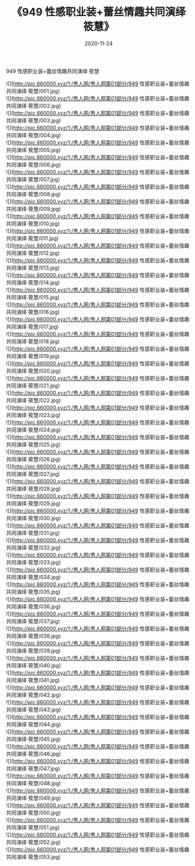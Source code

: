 ﻿---
layout: post
title:  《949 性感职业装+蕾丝情趣共同演绎 筱慧》
date:   2020-11-24
img: http://pic.660000.xyz/1:/秀人网/秀人网第01部分/949 性感职业装+蕾丝情趣共同演绎 筱慧/000.jpg
categories: [美女, 清纯, 唯美]
---

949 性感职业装+蕾丝情趣共同演绎 筱慧

  ![](http://pic.660000.xyz/1:/秀人网/秀人网第01部分/949 性感职业装+蕾丝情趣共同演绎 筱慧/001.jpg) <br> ![](http://pic.660000.xyz/1:/秀人网/秀人网第01部分/949 性感职业装+蕾丝情趣共同演绎 筱慧/002.jpg) <br> ![](http://pic.660000.xyz/1:/秀人网/秀人网第01部分/949 性感职业装+蕾丝情趣共同演绎 筱慧/003.jpg) <br> ![](http://pic.660000.xyz/1:/秀人网/秀人网第01部分/949 性感职业装+蕾丝情趣共同演绎 筱慧/004.jpg) <br> ![](http://pic.660000.xyz/1:/秀人网/秀人网第01部分/949 性感职业装+蕾丝情趣共同演绎 筱慧/005.jpg) <br> ![](http://pic.660000.xyz/1:/秀人网/秀人网第01部分/949 性感职业装+蕾丝情趣共同演绎 筱慧/006.jpg) <br> ![](http://pic.660000.xyz/1:/秀人网/秀人网第01部分/949 性感职业装+蕾丝情趣共同演绎 筱慧/007.jpg) <br> ![](http://pic.660000.xyz/1:/秀人网/秀人网第01部分/949 性感职业装+蕾丝情趣共同演绎 筱慧/008.jpg) <br> ![](http://pic.660000.xyz/1:/秀人网/秀人网第01部分/949 性感职业装+蕾丝情趣共同演绎 筱慧/009.jpg) <br> ![](http://pic.660000.xyz/1:/秀人网/秀人网第01部分/949 性感职业装+蕾丝情趣共同演绎 筱慧/010.jpg) <br> ![](http://pic.660000.xyz/1:/秀人网/秀人网第01部分/949 性感职业装+蕾丝情趣共同演绎 筱慧/011.jpg) <br> ![](http://pic.660000.xyz/1:/秀人网/秀人网第01部分/949 性感职业装+蕾丝情趣共同演绎 筱慧/012.jpg) <br> ![](http://pic.660000.xyz/1:/秀人网/秀人网第01部分/949 性感职业装+蕾丝情趣共同演绎 筱慧/013.jpg) <br> ![](http://pic.660000.xyz/1:/秀人网/秀人网第01部分/949 性感职业装+蕾丝情趣共同演绎 筱慧/014.jpg) <br> ![](http://pic.660000.xyz/1:/秀人网/秀人网第01部分/949 性感职业装+蕾丝情趣共同演绎 筱慧/015.jpg) <br> ![](http://pic.660000.xyz/1:/秀人网/秀人网第01部分/949 性感职业装+蕾丝情趣共同演绎 筱慧/016.jpg) <br> ![](http://pic.660000.xyz/1:/秀人网/秀人网第01部分/949 性感职业装+蕾丝情趣共同演绎 筱慧/017.jpg) <br> ![](http://pic.660000.xyz/1:/秀人网/秀人网第01部分/949 性感职业装+蕾丝情趣共同演绎 筱慧/018.jpg) <br> ![](http://pic.660000.xyz/1:/秀人网/秀人网第01部分/949 性感职业装+蕾丝情趣共同演绎 筱慧/019.jpg) <br> ![](http://pic.660000.xyz/1:/秀人网/秀人网第01部分/949 性感职业装+蕾丝情趣共同演绎 筱慧/020.jpg) <br> ![](http://pic.660000.xyz/1:/秀人网/秀人网第01部分/949 性感职业装+蕾丝情趣共同演绎 筱慧/021.jpg) <br> ![](http://pic.660000.xyz/1:/秀人网/秀人网第01部分/949 性感职业装+蕾丝情趣共同演绎 筱慧/022.jpg) <br> ![](http://pic.660000.xyz/1:/秀人网/秀人网第01部分/949 性感职业装+蕾丝情趣共同演绎 筱慧/023.jpg) <br> ![](http://pic.660000.xyz/1:/秀人网/秀人网第01部分/949 性感职业装+蕾丝情趣共同演绎 筱慧/024.jpg) <br> ![](http://pic.660000.xyz/1:/秀人网/秀人网第01部分/949 性感职业装+蕾丝情趣共同演绎 筱慧/025.jpg) <br> ![](http://pic.660000.xyz/1:/秀人网/秀人网第01部分/949 性感职业装+蕾丝情趣共同演绎 筱慧/026.jpg) <br> ![](http://pic.660000.xyz/1:/秀人网/秀人网第01部分/949 性感职业装+蕾丝情趣共同演绎 筱慧/027.jpg) <br> ![](http://pic.660000.xyz/1:/秀人网/秀人网第01部分/949 性感职业装+蕾丝情趣共同演绎 筱慧/028.jpg) <br> ![](http://pic.660000.xyz/1:/秀人网/秀人网第01部分/949 性感职业装+蕾丝情趣共同演绎 筱慧/029.jpg) <br> ![](http://pic.660000.xyz/1:/秀人网/秀人网第01部分/949 性感职业装+蕾丝情趣共同演绎 筱慧/030.jpg) <br> ![](http://pic.660000.xyz/1:/秀人网/秀人网第01部分/949 性感职业装+蕾丝情趣共同演绎 筱慧/031.jpg) <br> ![](http://pic.660000.xyz/1:/秀人网/秀人网第01部分/949 性感职业装+蕾丝情趣共同演绎 筱慧/032.jpg) <br> ![](http://pic.660000.xyz/1:/秀人网/秀人网第01部分/949 性感职业装+蕾丝情趣共同演绎 筱慧/033.jpg) <br> ![](http://pic.660000.xyz/1:/秀人网/秀人网第01部分/949 性感职业装+蕾丝情趣共同演绎 筱慧/034.jpg) <br> ![](http://pic.660000.xyz/1:/秀人网/秀人网第01部分/949 性感职业装+蕾丝情趣共同演绎 筱慧/035.jpg) <br> ![](http://pic.660000.xyz/1:/秀人网/秀人网第01部分/949 性感职业装+蕾丝情趣共同演绎 筱慧/036.jpg) <br> ![](http://pic.660000.xyz/1:/秀人网/秀人网第01部分/949 性感职业装+蕾丝情趣共同演绎 筱慧/037.jpg) <br> ![](http://pic.660000.xyz/1:/秀人网/秀人网第01部分/949 性感职业装+蕾丝情趣共同演绎 筱慧/038.jpg) <br> ![](http://pic.660000.xyz/1:/秀人网/秀人网第01部分/949 性感职业装+蕾丝情趣共同演绎 筱慧/039.jpg) <br> ![](http://pic.660000.xyz/1:/秀人网/秀人网第01部分/949 性感职业装+蕾丝情趣共同演绎 筱慧/040.jpg) <br> ![](http://pic.660000.xyz/1:/秀人网/秀人网第01部分/949 性感职业装+蕾丝情趣共同演绎 筱慧/041.jpg) <br> ![](http://pic.660000.xyz/1:/秀人网/秀人网第01部分/949 性感职业装+蕾丝情趣共同演绎 筱慧/042.jpg) <br> ![](http://pic.660000.xyz/1:/秀人网/秀人网第01部分/949 性感职业装+蕾丝情趣共同演绎 筱慧/043.jpg) <br> ![](http://pic.660000.xyz/1:/秀人网/秀人网第01部分/949 性感职业装+蕾丝情趣共同演绎 筱慧/044.jpg) <br> ![](http://pic.660000.xyz/1:/秀人网/秀人网第01部分/949 性感职业装+蕾丝情趣共同演绎 筱慧/045.jpg) <br> ![](http://pic.660000.xyz/1:/秀人网/秀人网第01部分/949 性感职业装+蕾丝情趣共同演绎 筱慧/046.jpg) <br> ![](http://pic.660000.xyz/1:/秀人网/秀人网第01部分/949 性感职业装+蕾丝情趣共同演绎 筱慧/047.jpg) <br> ![](http://pic.660000.xyz/1:/秀人网/秀人网第01部分/949 性感职业装+蕾丝情趣共同演绎 筱慧/048.jpg) <br> ![](http://pic.660000.xyz/1:/秀人网/秀人网第01部分/949 性感职业装+蕾丝情趣共同演绎 筱慧/049.jpg) <br> ![](http://pic.660000.xyz/1:/秀人网/秀人网第01部分/949 性感职业装+蕾丝情趣共同演绎 筱慧/050.jpg) <br> ![](http://pic.660000.xyz/1:/秀人网/秀人网第01部分/949 性感职业装+蕾丝情趣共同演绎 筱慧/051.jpg) <br> ![](http://pic.660000.xyz/1:/秀人网/秀人网第01部分/949 性感职业装+蕾丝情趣共同演绎 筱慧/052.jpg) <br> ![](http://pic.660000.xyz/1:/秀人网/秀人网第01部分/949 性感职业装+蕾丝情趣共同演绎 筱慧/053.jpg) <br>